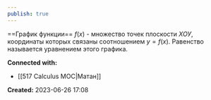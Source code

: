 ```yaml
---
publish: true
---
```


==График функции== $f(x)$ - множество точек плоскости $ХОУ$, координаты которых связаны соотношением $y = f(x)$. Равенство называется уравнением этого графика.





**Connected with:**
- [[517 Сalculus MOC|Матан]] 



**Created:** 2023-06-26 17:08